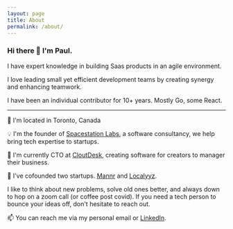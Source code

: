```yaml
---
layout: page
title: About
permalink: /about/
---
```


### Hi there 👋 I'm Paul.

I have expert knowledge in building Saas products in an agile environment.

I love leading small yet efficient development teams by creating synergy and enhancing teamwork.

I have been an individual contributor for 10+ years. Mostly Go, some React.

---

📍 I'm located in Toronto, Canada

💡 I'm the founder of [Spacestation Labs](https://spacestation.github.io), a software consultancy, we help bring tech expertise to startups.

💼 I'm currently CTO at [CloutDesk](https://www.cloutdesk.com/), creating software for creators to manager their business.

🔭 I've cofounded two startups. [Mannr](https://www.getmannr.com/) and [Localyyz](https://www.linkedin.com/pulse/localyyz-1-trending-app-shopify-store-stefan-suppa/).

I like to think about new problems, solve old ones better, and always down to hop on a zoom call (or coffee post covid).
If you need a tech person to bounce your ideas off, don't hesitate to reach out.

📫 You can reach me via my personal email or [LinkedIn](https://www.linkedin.com/in/pxue/).
